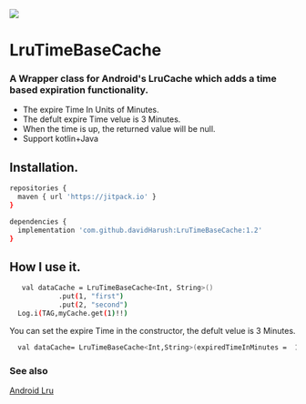 [![](https://jitpack.io/v/davidHarush/LruTimeBaseCache.svg)](https://jitpack.io/#davidHarush/LruTimeBaseCache)


# LruTimeBaseCache

### A Wrapper class for Android's LruCache which adds a time based expiration functionality.<br>
- The expire Time In Units of Minutes.
- The defult expire Time velue is 3 Minutes.
- When the time is up, the returned value will be null.
- Support kotlin+Java




## Installation.
```sh
repositories {
  maven { url 'https://jitpack.io' }
}
```

```sh
dependencies {
  implementation 'com.github.davidHarush:LruTimeBaseCache:1.2'
}
```

## How I use it.

```sh
   val dataCache = LruTimeBaseCache<Int, String>()
            .put(1, "first")
            .put(2, "second")
  Log.i(TAG,myCache.get(1)!!)
```

You can set the expire Time in the constructor, the defult velue is 3 Minutes.

```sh
  val dataCache= LruTimeBaseCache<Int,String>(expiredTimeInMinutes =  10)
```
### See also
<a href="https://developer.android.com/reference/android/util/LruCache">Android Lru</a>
